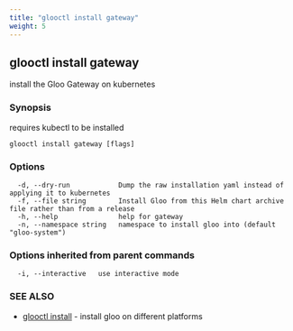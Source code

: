 ```yaml
---
title: "glooctl install gateway"
weight: 5
---
```

## glooctl install gateway

install the Gloo Gateway on kubernetes

### Synopsis

requires kubectl to be installed

```
glooctl install gateway [flags]
```

### Options

```
  -d, --dry-run            Dump the raw installation yaml instead of applying it to kubernetes
  -f, --file string        Install Gloo from this Helm chart archive file rather than from a release
  -h, --help               help for gateway
  -n, --namespace string   namespace to install gloo into (default "gloo-system")
```

### Options inherited from parent commands

```
  -i, --interactive   use interactive mode
```

### SEE ALSO

* [glooctl install](../glooctl_install)	 - install gloo on different platforms

